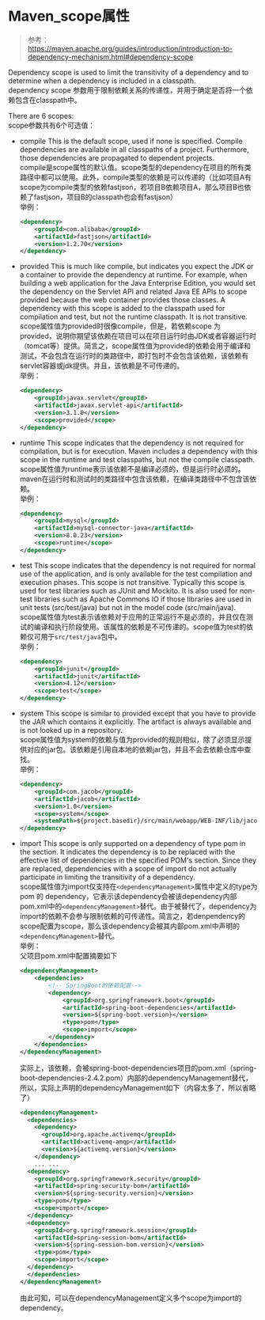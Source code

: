 # Maven_scope属性


> 参考：  
> https://maven.apache.org/guides/introduction/introduction-to-dependency-mechanism.html#dependency-scope  

Dependency scope is used to limit the transitivity of a dependency and to determine when a dependency is included in a classpath.  
dependency scope 参数用于限制依赖关系的传递性，并用于确定是否将一个依赖包含在classpath中。

There are 6 scopes:  
scope参数共有6个可选值：

- compile
    This is the default scope, used if none is specified. Compile dependencies are available in all classpaths of a project. Furthermore, those dependencies are propagated to dependent projects.  
    compile是scope属性的默认值。scope类型的dependency在项目的所有类路径中都可以使用。此外，compile类型的依赖是可以传递的（比如项目A有scope为compile类型的依赖fastjson，若项目B依赖项目A，那么项目B也依赖了fastjson，项目B的classpath也会有fastjson）  
    举例：  

    ```xml
    <dependency>
        <groupId>com.alibaba</groupId>
        <artifactId>fastjson</artifactId>
        <version>1.2.70</version>
    </dependency>
    ```

- provided
    This is much like compile, but indicates you expect the JDK or a container to provide the dependency at runtime. For example, when building a web application for the Java Enterprise Edition, you would set the dependency on the Servlet API and related Java EE APIs to scope provided because the web container provides those classes. A dependency with this scope is added to the classpath used for compilation and test, but not the runtime classpath. It is not transitive.  
    scope属性值为provided时很像compile，但是，若依赖scope 为 provided，说明你期望该依赖在项目可以在项目运行时由JDK或者容器运行时（tomcat等）提供。简言之，scope属性值为provided的依赖会用于编译和测试，不会包含在运行时的类路径中，即打包时不会包含该依赖，该依赖有servlet容器或jdk提供。并且，该依赖是不可传递的。  
    举例：
    ```xml
    <dependency>
        <groupId>javax.servlet</groupId>
        <artifactId>javax.servlet-api</artifactId>
        <version>3.1.0</version>
        <scope>provided</scope>
    </dependency>
    ```

- runtime
    This scope indicates that the dependency is not required for compilation, but is for execution. Maven includes a dependency with this scope in the runtime and test classpaths, but not the compile classpath.  
    scope属性值为runtime表示该依赖不是编译必须的，但是运行时必须的。maven在运行时和测试时的类路径中包含该依赖，在编译类路径中不包含该依赖。  
    举例：
    ```xml
    <dependency>
        <groupId>mysql</groupId>
        <artifactId>mysql-connector-java</artifactId>
        <version>8.0.23</version>
        <scope>runtime</scope>
    </dependency>
    ```

- test
    This scope indicates that the dependency is not required for normal use of the application, and is only available for the test compilation and execution phases. This scope is not transitive. Typically this scope is used for test libraries such as JUnit and Mockito. It is also used for non-test libraries such as Apache Commons IO if those libraries are used in unit tests (src/test/java) but not in the model code (src/main/java).  
    scope属性值为test表示该依赖对于应用的正常运行不是必须的，并且仅在测试的编译和执行阶段使用。该属性的依赖是不可传递的。scope值为test的依赖仅可用于`src/test/java`包中。  
    举例：
    ```xml
    <dependency>
        <groupId>junit</groupId>
        <artifactId>junit</artifactId>
        <version>4.12</version>
        <scope>test</scope>
    </dependency>
    ```


- system
    This scope is similar to provided except that you have to provide the JAR which contains it explicitly. The artifact is always available and is not looked up in a repository.  
    scope属性值为system的依赖与值为provided的规则相似，除了必须显示提供对应的jar包。该依赖是引用自本地的依赖jar包，并且不会去依赖仓库中查找。  
    举例：  
    ```xml
    <dependency>
        <groupId>com.jacob</groupId>
        <artifactId>jacob</artifactId>
        <version>1.0</version>
        <scope>system</scope>
        <systemPath>${project.basedir}/src/main/webapp/WEB-INF/lib/jacob.jar</systemPath>
    </dependency>
    ```

- import
    This scope is only supported on a dependency of type pom in the <dependencyManagement> section. It indicates the dependency is to be replaced with the effective list of dependencies in the specified POM's <dependencyManagement> section. Since they are replaced, dependencies with a scope of import do not actually participate in limiting the transitivity of a dependency.  
    scope属性值为import仅支持在`<dependencyManagement>`属性中定义的type为 pom 的 dependency，它表示该dependency会被该dependency内部pom.xml中的`<dependencyManagement>`替代。由于被替代了，dependency为import的依赖不会参与限制依赖的可传递性。简言之，若denpendency的scope配置为scope，那么该dependency会被其内部pom.xml中声明的`<dependencyManagement>`替代。  
    举例：  
    父项目pom.xml中配置摘要如下
    ```xml
    <dependencyManagement>
        <dependencies>
            <!-- SpringBoot的依赖配置-->
            <dependency>
                <groupId>org.springframework.boot</groupId>
                <artifactId>spring-boot-dependencies</artifactId>
                <version>${spring-boot.version}</version>
                <type>pom</type>
                <scope>import</scope>
            </dependency>
        </dependencies>
    </dependencyManagement>
    ```
    实际上，该依赖，会被spring-boot-dependencies项目的pom.xml（spring-boot-dependencies-2.4.2.pom）内部的dependencyManagement替代，所以，实际上声明的dependencyManagement如下（内容太多了，所以省略了）
    ```xml
    <dependencyManagement>
      <dependencies>
        <dependency>
          <groupId>org.apache.activemq</groupId>
          <artifactId>activemq-amqp</artifactId>
          <version>${activemq.version}</version>
        </dependency>
        ... ...
      <dependency>
        <groupId>org.springframework.security</groupId>
        <artifactId>spring-security-bom</artifactId>
        <version>${spring-security.version}</version>
        <type>pom</type>
        <scope>import</scope>
      </dependency>
      <dependency>
        <groupId>org.springframework.session</groupId>
        <artifactId>spring-session-bom</artifactId>
        <version>${spring-session-bom.version}</version>
        <type>pom</type>
        <scope>import</scope>
      </dependency>
      </dependencies>
    </dependencyManagement>
    ```

    由此可知，可以在dependencyManagement定义多个scope为import的dependency。

